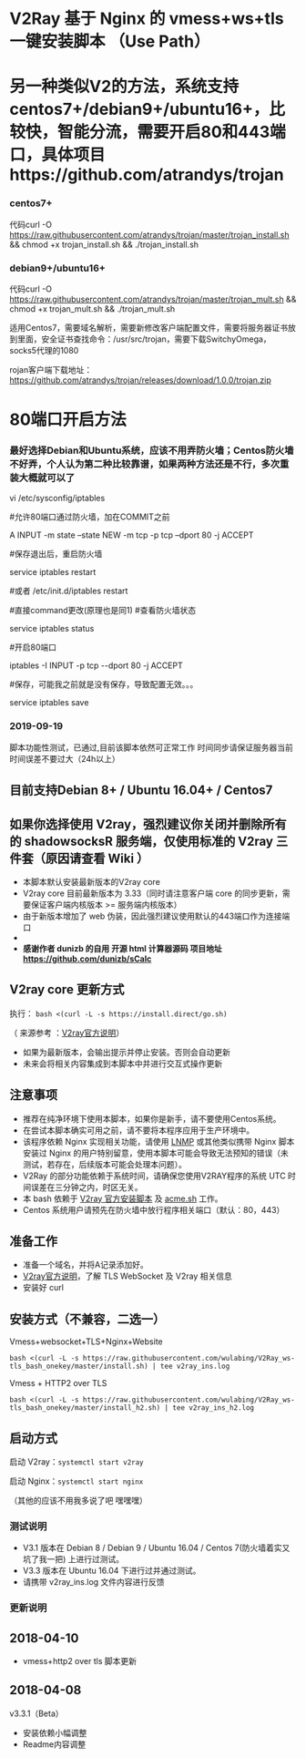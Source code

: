 # V2Ray 基于 Nginx 的 vmess+ws+tls 一键安装脚本 （Use Path）
# 另一种类似V2的方法，系统支持centos7+/debian9+/ubuntu16+，比较快，智能分流，需要开启80和443端口，具体项目https://github.com/atrandys/trojan

### centos7+

代码curl -O https://raw.githubusercontent.com/atrandys/trojan/master/trojan_install.sh && chmod +x trojan_install.sh && ./trojan_install.sh

### debian9+/ubuntu16+

代码curl -O https://raw.githubusercontent.com/atrandys/trojan/master/trojan_mult.sh && chmod +x trojan_mult.sh && ./trojan_mult.sh

适用Centos7，需要域名解析，需要新修改客户端配置文件，需要将服务器证书放到里面，安全证书查找命令：/usr/src/trojan，需要下载SwitchyOmega，socks5代理的1080

rojan客户端下载地址：https://github.com/atrandys/trojan/releases/download/1.0.0/trojan.zip

# 80端口开启方法

### 最好选择Debian和Ubuntu系统，应该不用弄防火墙；Centos防火墙不好弄，个人认为第二种比较靠谱，如果两种方法还是不行，多次重装大概就可以了

vi /etc/sysconfig/iptables

#允许80端口通过防火墙，加在COMMIT之前

A INPUT -m state –state NEW -m tcp -p tcp –dport 80 -j ACCEPT

#保存退出后，重启防火墙

service iptables restart

#或者 /etc/init.d/iptables restart

#直接command更改(原理也是同1)
#查看防火墙状态

service iptables status

#开启80端口

iptables -I INPUT -p tcp --dport 80 -j ACCEPT 

#保存，可能我之前就是没有保存，导致配置无效。。。

service iptables save 
### 2019-09-19
脚本功能性测试，已通过,目前该脚本依然可正常工作
时间同步请保证服务器当前时间误差不要过大（24h以上）

## 目前支持Debian 8+ / Ubuntu 16.04+ / Centos7
## 如果你选择使用 V2ray，强烈建议你关闭并删除所有的 shadowsocksR 服务端，仅使用标准的 V2ray 三件套（原因请查看 Wiki ）
* 本脚本默认安装最新版本的V2ray core
* V2ray core 目前最新版本为 3.33（同时请注意客户端 core 的同步更新，需要保证客户端内核版本 >= 服务端内核版本）
* 由于新版本增加了 web 伪装，因此强烈建议使用默认的443端口作为连接端口
* 
* **感谢作者 dunizb 的自用 开源 html 计算器源码 项目地址 https://github.com/dunizb/sCalc**
## V2ray core 更新方式
执行：
`bash <(curl -L -s https://install.direct/go.sh)`

（ 来源参考 ：[V2ray官方说明](https://www.v2ray.com/chapter_00/install.html)）
* 如果为最新版本，会输出提示并停止安装。否则会自动更新
* 未来会将相关内容集成到本脚本中并进行交互式操作更新

## 注意事项
* 推荐在纯净环境下使用本脚本，如果你是新手，请不要使用Centos系统。
* 在尝试本脚本确实可用之前，请不要将本程序应用于生产环境中。
* 该程序依赖 Nginx 实现相关功能，请使用 [LNMP](https://lnmp.org) 或其他类似携带 Nginx 脚本安装过 Nginx 的用户特别留意，使用本脚本可能会导致无法预知的错误（未测试，若存在，后续版本可能会处理本问题）。
* V2Ray 的部分功能依赖于系统时间，请确保您使用V2RAY程序的系统 UTC 时间误差在三分钟之内，时区无关。
* 本 bash 依赖于 [V2ray 官方安装脚本](https://install.direct/go.sh) 及 [acme.sh](https://github.com/Neilpang/acme.sh) 工作。
* Centos 系统用户请预先在防火墙中放行程序相关端口（默认：80，443）
## 准备工作
* 准备一个域名，并将A记录添加好。
* [V2ray官方说明](https://www.v2ray.com/)，了解 TLS WebSocket 及 V2ray 相关信息
* 安装好 curl
## 安装方式（不兼容，二选一）
Vmess+websocket+TLS+Nginx+Website
```
bash <(curl -L -s https://raw.githubusercontent.com/wulabing/V2Ray_ws-tls_bash_onekey/master/install.sh) | tee v2ray_ins.log
```
Vmess + HTTP2 over TLS
```
bash <(curl -L -s https://raw.githubusercontent.com/wulabing/V2Ray_ws-tls_bash_onekey/master/install_h2.sh) | tee v2ray_ins_h2.log
```
## 启动方式

启动 V2ray：`systemctl start v2ray`

启动 Nginx：`systemctl start nginx`

（其他的应该不用我多说了吧 嘿嘿嘿）


### 测试说明
* V3.1 版本在 Debian 8 / Debian 9 / Ubuntu 16.04 / Centos 7(防火墙着实又坑了我一把) 上进行过测试。
* V3.3 版本在 Ubuntu 16.04 下进行过并通过测试。
* 请携带 v2ray_ins.log 文件内容进行反馈
### 更新说明
## 2018-04-10
* vmess+http2 over tls 脚本更新
## 2018-04-08
v3.3.1（Beta）
* 安装依赖小幅调整
* Readme内容调整
